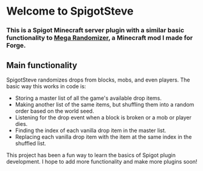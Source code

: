 # Welcome to SpigotSteve

### This is a Spigot Minecraft server plugin with a similar basic functionality to [Mega Randomizer](https://www.curseforge.com/minecraft/mc-mods/mega-randomizer), a Minecraft mod I made for Forge.

## Main functionality
SpigotSteve randomizes drops from blocks, mobs, and even players.
The basic way this works in code is:

- Storing a master list of all the game's available drop items.
- Making another list of the same items, but shuffling them into a random order based on the world seed.
- Listening for the drop event when a block is broken or a mob or player dies.
- Finding the index of each vanilla drop item in the master list.
- Replacing each vanilla drop item with the item at the same index in the shuffled list.

This project has been a fun way to learn the basics of Spigot plugin development. I hope to add more functionality and make more plugins soon!
